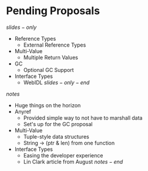 # Pending Proposals
$slides-only$
- Reference Types
  - External Reference Types
- Multi-Value
  - Multiple Return Values
- GC
  - Optional GC Support
- Interface Types
  - WebIDL
$slides-only-end$

$notes$
- Huge things on the horizon
- Anyref
  - Provided simple way to not have to marshall data
  - Set's up for the GC proposal
- Multi-Value
  - Tuple-style data structures
  - String -> (ptr & len) from one function
- Interface Types
  - Easing the developer experience
  - Lin Clark article from August
$notes-end$